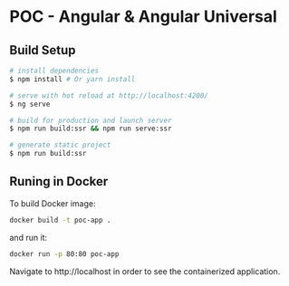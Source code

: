# POC - Angular & Angular Universal 

## Build Setup

```bash
# install dependencies
$ npm install # Or yarn install

# serve with hot reload at http://localhost:4200/
$ ng serve

# build for production and launch server
$ npm run build:ssr && npm run serve:ssr

# generate static project
$ npm run build:ssr
```

## Runing in Docker

To build Docker image:

```bash
docker build -t poc-app .
```

and run it:

```bash
docker run -p 80:80 poc-app
```

Navigate to http://localhost in order to see the containerized application.


